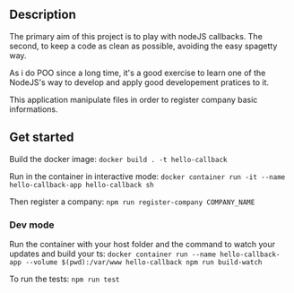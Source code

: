 ## Description

The primary aim of this project is to play with nodeJS callbacks.
The second, to keep a code as clean as possible, avoiding the easy spagetty way.

As i do POO since a long time, it's a good exercise to learn one of the NodeJS's way to develop and apply good developement pratices to it.

This application manipulate files in order to register company basic informations.

## Get started
Build the docker image: `docker build . -t hello-callback`

Run in the container in interactive mode: `docker container run -it --name hello-callback-app hello-callback sh`

Then register a company: `npm run register-company COMPANY_NAME`

### Dev mode
Run the container with your host folder and the command to watch your updates and build your ts: `docker container run --name hello-callback-app --volume $(pwd):/var/www hello-callback npm run build-watch`

To run the tests: `npm run test`